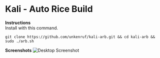 # Kali - Auto Rice Build

**Instructions**  
Install with this command.
```
git clone https://github.com/unkenruf/kali-arb.git && cd kali-arb && sudo ./arb.sh
```
**Screenshots**
![Desktop Screenshot](../assets/findex-desktop.png?raw=true)

